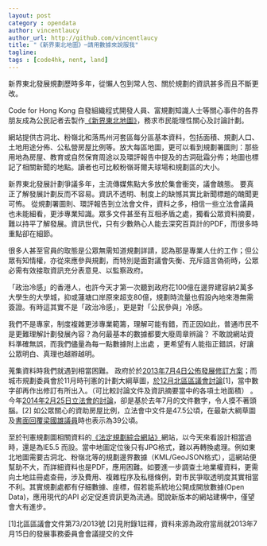 ```yaml
---
layout: post
category : opendata
author: vincentlaucy
author_url: http://github.com/vincentlaucy
title: "《新界東北地圖》─請用數據來說服我"
tagline: 
tags : [code4hk, nent, land]
---
```


新界東北發展規劃歷時多年，從懶人包到常人包、關於規劃的資訊甚多而且不斷更改。

Code for Hong Kong 自發組織程式開發人員、富規劃知識人士等關心事件的各界朋友成為公民記者去製作[《新界東北地圖》](http://northeast.code4.hk)，務求市民能理性關心及討論計劃。

網站提供古洞北、粉嶺北和落馬州河套區每分區基本資料，包括面積、規劃人口、土地用途分佈、公私營房屋比例等。放大每區地圖，更可以看到規劃署圖則：那些用地為房屋、教育或自然保育周途以及環評報告中提及的古洞砒霜分佈；地圖也標記了相關新聞的地點。讀者也可比較粉嶺哥爾夫球場和規劃區的大小。

新界東北發展計劃爭議多年，主流傳媒焦點大多放於集會衝突，議會醜態。
要真正了解發展計劃反而不容易。資訊不透明、制度上的缺憾其實比新聞標題的醜聞更可怖。
從規劃署圖則、環評報告到立法會文件，資料之多，相信一些立法會議員也未能細看，更涉專業知識。眾多文件甚至有互相矛盾之處，獨看公眾資料摘要，難以持平了解發展。資訊世代，只有少數熱心人能去深究百頁計的PDF，而很多時重點卻在細節。


很多人甚至官員的取態是公眾無需知道規劃詳請，認為那是專業人仕的工作；但公眾有知情權，亦從來應參與規劃，而特別是面對議會失衡、充斥語言偽術時，公眾必需有效接取資訊充分表意見、以監察政府。

「政治冷感」的香港人，也許今天才第一次聽到政府花100億在邊界建容納2萬多大學生的大學城，抑或蓮塘口岸原來超支80億，規劃時流量也假設內地來港無需簽證。有時這其實不是「政治冷感」，更是對「公民參與」冷感。


我們不是專家，制度複雜更涉專業範籌，理解可能有錯，而正因如此，普通市民不是更難理解計劃發展內容？為何最基本的數據都要大廢周章辨論？
不敢說網站資料準確無誤，而我們儘量為每一點數據附上出處 ，更希望有人能指正錯誤，好讓公眾明白、真理也越㸤越明。


蒐集資料時我們就遇到相當困難。 政府於於[2013年7月4日公佈發展修訂方案](http://www.nentnda.gov.hk/chi/revised_rodp.html)；而城市規劃委員會於11月時刊憲的計劃大綱草圖，[於12月北區區議會討論](http://www.districtcouncils.gov.hk/north/doc/tc/dc_meetings_doc/n_2013_073_ch.pdf)[1]，當中數字卻再作出修訂有所出入。（可比較討論文件及資訊摘要當中的各項土地面積） 。今年[2014年2月25日立法會的討論](http://www.legco.gov.hk/yr13-14/chinese/panels/dev/papers/dev0225cb1-925-7-c.pdf)，卻是基於去年7月的文件數字，令人摸不著頭腦。[2] 如公眾關心的資助房屋比例，立法會中文件是47.5公頃，在最新大綱草圖及[書面回覆梁國雄議員](http://www.info.gov.hk/gia/general/201402/19/P201402190311.htm)時也表示為39公頃。

至於刊憲規劃圖相關資料的[《法定規劃綜合網站》](http://www.ozp.tpb.gov.hk/default.aspx)網站，以今天來看設計相當過時，還是為IE5.5 而設。當中地圖定位後只有JPG格式，難以再轉換處理。例如東北地圖需要古洞北、粉嶺北等的規劃邊界數據（KML/GeoJSON格式），這網站便幫助不大，而詳細資料也是PDF，應用困難。如要進一步調查土地業權資料，更需向土地註冊處查冊，涉及費用、複雜程序及私穩條例，對市民爭取透明度其實相當不利。其實規劃處都有仔細數據、座標，假若能系統地公開成開放數據(Open Data)，應用現代的API 必定促進資訊更為流通。聞說新版本的網站建構中，僅望會大有進步。


[1]北區區議會文件第73/2013號
[2]見附錄1註釋，資料來源為政府當局就2013年7月15日的發展事務委員會會議提交的文件

